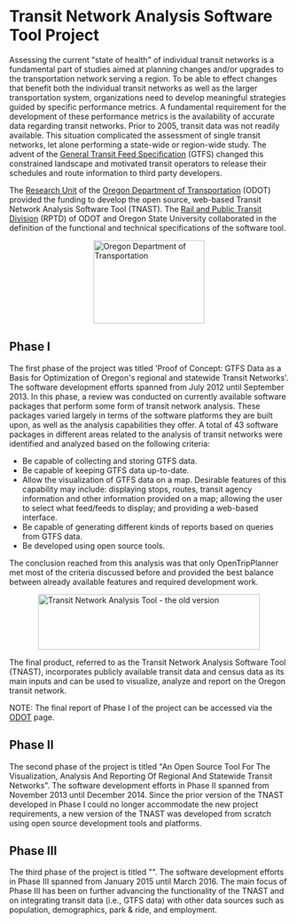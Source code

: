 Transit Network Analysis Software Tool Project
=========

Assessing the current "state of health" of individual transit networks is a fundamental part of studies aimed at planning changes and/or upgrades to the transportation network serving a region. To be able to effect changes that benefit both the individual transit networks as well as the larger transportation system, organizations need to develop meaningful strategies guided by specific performance metrics. A fundamental requirement for the development of these performance metrics is the availability of accurate data regarding transit networks.
  Prior to 2005, transit data was not readily available. This situation complicated the assessment of single transit networks, let alone performing a state-wide or region-wide study. The advent of the [General Transit Feed Specification](https://developers.google.com/transit/gtfs) (GTFS) changed this constrained landscape and motivated transit operators to release their schedules and route information to third party developers.

The [Research Unit](http://www.oregon.gov/ODOT/TD/TP_RES/Pages/Research-Program-2.aspx "Research Unit") of the [Oregon Department of Transportation](http://www.oregon.gov/ODOT "Oregon Department of Transportation") (ODOT) provided the funding to develop the open source, web-based Transit Network Analysis Software Tool (TNAST). The [Rail and Public Transit Division](http://www.oregon.gov/ODOT/PT) (RPTD) of ODOT and Oregon State University collaborated in the definition of the functional and technical specifications of the software tool.
 
<img src="images/odot.jpg" alt="Oregon Department of Transportation" height="150" width="200" style="margin:0 auto;display:block;" title="Oregon Department of Transportation"> 

Phase I
-------
The first phase of the project was titled 'Proof of Concept: GTFS Data as a Basis for Optimization of Oregon's regional and statewide Transit Networks'. The software development efforts spanned from July 2012 until September 2013. In this phase, a review was conducted on currently available software packages that perform some form of transit network analysis. These packages varied largely in terms of the software platforms they are built upon, as well as the analysis capabilities they offer. A total of 43 software packages in different areas related to the analysis of transit networks were identified and analyzed based on the following criteria:

 * Be capable of collecting and storing GTFS data. 
 * Be capable of keeping GTFS data up-to-date.
 * Allow the visualization of GTFS data on a map. Desirable features of this capability may include: displaying stops, routes, transit agency information and other information provided on a map; allowing the user to select what feed/feeds to display; and providing a web-based interface.
 * Be capable of generating different kinds of reports based on queries from GTFS data.
 * Be developed using open source tools.

The conclusion reached from this analysis was that only OpenTripPlanner met most of the criteria discussed before and provided the best balance between already available features and required development work.

<img src="images/oldtna.png" alt="Transit Network Analysis Tool - the old version" height="100" width="400" style="margin:0 auto;display:block;" title="Transit Network Analysis Tool - the old version"> 

The final product, referred to as the Transit Network Analysis Software Tool (TNAST), incorporates publicly available transit data and census data as its main inputs and can be used to visualize, analyze and report on the Oregon transit network. 

NOTE: The final report of Phase I of the project can be accessed via the [ODOT](http://www.oregon.gov/ODOT/TD/TP_RES/docs/ProjectWorkPlans/SPR752WP.pdf) page.

Phase II
-------
The second phase of the project is titled "An Open Source Tool For The Visualization, Analysis And Reporting Of Regional And Statewide Transit Networks". The software development efforts in Phase II spanned from November 2013 until December 2014. Since the prior version of the TNAST developed in Phase I could no longer accommodate the new project requirements, a new version of the TNAST was developed from scratch using open source development tools and platforms. 

Phase III
-------
The third phase of the project is titled "". The software development efforts in Phase III spanned from January 2015 until March 2016. The main focus of Phase III has been on further advancing the functionality of the TNAST and on integrating transit data (i.e., GTFS data) with other data sources such as population, demographics, park & ride, and employment.